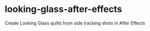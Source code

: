 # looking-glass-after-effects
Create Looking Glass quilts from side tracking shots in After Effects
